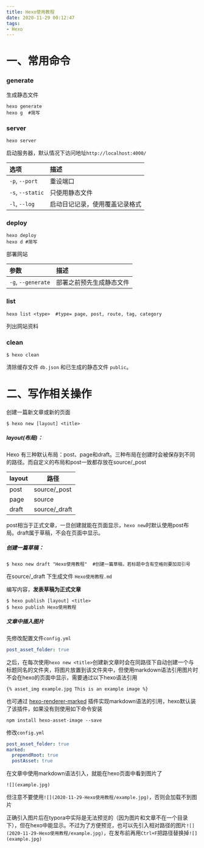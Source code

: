 ```yaml
---
title: Hexo使用教程
date: 2020-11-29 00:12:47
tags:
- Hexo
---
```


 

# 一、常用命令

### generate

生成静态文件

```shell
hexo generate
hexo g  #简写
```

### server

```
hexo server
```

启动服务器，默认情况下访问地址`http://localhost:4000/`

| 选项             | 描述                           |
| :--------------- | :----------------------------- |
| `-p`, `--port`   | 重设端口                       |
| `-s`, `--static` | 只使用静态文件                 |
| `-l`, `--log`    | 启动日记记录，使用覆盖记录格式 |

### deploy

```shell
hexo deploy
hexo d #简写
```

部署网站

| 参数               | 描述                     |
| :----------------- | :----------------------- |
| `-g`, `--generate` | 部署之前预先生成静态文件 |

### list

```shell
hexo list <type>  #type= page, post, route, tag, category
```

列出网站资料

### clean

```
$ hexo clean
```

清除缓存文件 `db.json` 和已生成的静态文件 `public`。





# 二、写作相关操作

创建一篇新文章或新的页面

```
$ hexo new [layout] <title>
```

##### layout(布局)：

Hexo 有三种默认布局：post、page和draft。三种布局在创建时会被保存到不同的路径。而自定义的布局和post一致都存放在source/_post

| layout | 路径          |
| ------ | ------------- |
| post   | source/_post  |
| page   | source        |
| draft  | source/_draft |

post相当于正式文章，一旦创建就能在页面显示，`hexo new`时默认使用post布局。draft属于草稿，不会在页面中显示。

##### 创建一篇草稿：

```shell
$ hexo new draft "Hexo使用教程"  #创建一篇草稿，若标题中含有空格则要加双引号
```

在source/_draft 下生成文件 `Hexo使用教程.md`

编写内容，**发表草稿为正式文章**

```shell
$ hexo publish [layout] <title>
$ hexo publish Hexo使用教程
```

##### 文章中插入图片

先修改配置文件`config.yml` 

```yaml
post_asset_folder: true
```

之后，在每次使用`hexo new <title>`创建新文章时会在同路径下自动创建一个与标题同名的文件夹，将图片放置到该文件夹中，但使用markdown语法引用图片时不会在hexo的页面中显示，需要通过以下hexo语法引用 

```
{% asset_img example.jpg This is an example image %}
```

也可通过 [hexo-renderer-marked](https://github.com/hexojs/hexo-renderer-marked) 插件实现markdown语法的引用，hexo默认装了该插件，如果没有则使用如下命令安装

```shell
npm install hexo-asset-image --save 
```

修改`config.yml`

```yaml
post_asset_folder: true
marked:
  prependRoot: true
  postAsset: true
```

在文章中使用markdown语法引入，就能在hexo页面中看到图片了

```
![](example.jpg)
```

但注意不要使用`![](2020-11-29-Hexo使用教程/example.jpg)`，否则会加载不到图片

正确引入图片后在typora中实际是无法预览的（因为图片和文章不在一个目录下），但在hexo中能显示。不过为了方便预览，也可以先引入相对路径的图片`![](2020-11-29-Hexo使用教程/example.jpg)`，在发布前再用`Ctrl+F`把路径替换掉``![](example.jpg)``

